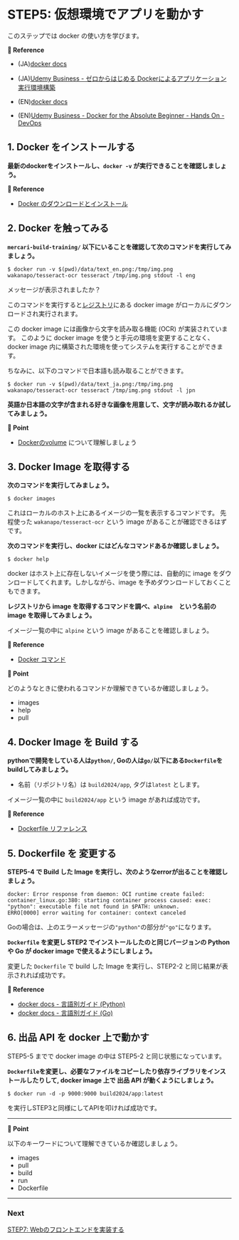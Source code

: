 # STEP5: 仮想環境でアプリを動かす

このステップでは docker の使い方を学びます。

**:book: Reference**

* (JA)[docker docs](https://matsuand.github.io/docs.docker.jp.onthefly/get-started/overview/)
* (JA)[Udemy Business - ゼロからはじめる Dockerによるアプリケーション実行環境構築](https://mercari.udemy.com/course/docker-k/)

* (EN)[docker docs](https://docs.docker.com/get-started/overview/)
* (EN)[Udemy Business - Docker for the Absolute Beginner - Hands On - DevOps](https://mercari.udemy.com/course/learn-docker/)
## 1. Docker をインストールする
**最新のdockerをインストールし、`docker -v` が実行できることを確認しましょう。**

**:book: Reference**

* [Docker のダウンロードとインストール](https://matsuand.github.io/docs.docker.jp.onthefly/get-started/#download-and-install-docker)
## 2. Docker を触ってみる
**`mercari-build-training/` 以下にいることを確認して次のコマンドを実行してみましょう。**

```shell
$ docker run -v $(pwd)/data/text_en.png:/tmp/img.png wakanapo/tesseract-ocr tesseract /tmp/img.png stdout -l eng
```

メッセージが表示されましたか？

このコマンドを実行すると[レジストリ](https://hub.docker.com/repository/docker/wakanapo/tesseract-ocr)にある docker image がローカルにダウンロードされ実行されます。

この docker image には画像から文字を読み取る機能 (OCR) が実装されています。
このように docker image を使うと手元の環境を変更することなく、docker image 内に構築された環境を使ってシステムを実行することができます。

ちなみに、以下のコマンドで日本語も読み取ることができます。

```shell
$ docker run -v $(pwd)/data/text_ja.png:/tmp/img.png wakanapo/tesseract-ocr tesseract /tmp/img.png stdout -l jpn
```

**英語か日本語の文字が含まれる好きな画像を用意して、文字が読み取れるか試してみましょう。**

**:beginner: Point**

* [Dockerのvolume](https://matsuand.github.io/docs.docker.jp.onthefly/storage/volumes/) について理解しましょう

## 3. Docker Image を取得する

**次のコマンドを実行してみましょう。**
```shell
$ docker images
```

これはローカルのホスト上にあるイメージの一覧を表示するコマンドです。
先程使った `wakanapo/tesseract-ocr` という image があることが確認できるはずです。

**次のコマンドを実行し、docker にはどんなコマンドあるか確認しましょう。**
```
$ docker help
```

docker はホスト上に存在しないイメージを使う際には、自動的に image をダウンロードしてくれます。しかしながら、image を予めダウンロードしておくこともできます。

**レジストリから image を取得するコマンドを調べ、`alpine`　という名前の image を取得してみましょう。**

イメージ一覧の中に `alpine` という image があることを確認しましょう。

**:book: Reference**

* [Docker コマンド](https://docs.docker.jp/engine/reference/commandline/index.html)

**:beginner: Point**

どのようなときに使われるコマンドか理解できているか確認しましょう。

* images
* help
* pull


## 4. Docker Image を Build する
**pythonで開発をしている人は`python/`, Goの人は`go/`以下にある`Dockerfile`をbuildしてみましょう。**

* 名前（リポジトリ名）は `build2024/app`, タグは`latest` とします。

イメージ一覧の中に `build2024/app` という image があれば成功です。


**:book: Reference**

* [Dockerfile リファレンス](https://docs.docker.jp/engine/reference/builder.html)

## 5. Dockerfile を 変更する
**STEP5-4 で Build した Image を実行し、次のようなerrorが出ることを確認しましょう。**

```
docker: Error response from daemon: OCI runtime create failed: container_linux.go:380: starting container process caused: exec: "python": executable file not found in $PATH: unknown.
ERRO[0000] error waiting for container: context canceled 
```
Goの場合は、上のエラーメッセージの`"python"`の部分が`"go"`になります。


**`Dockerfile` を変更し STEP2 でインストールしたのと同じバージョンの Python や Go が docker image で使えるようにしましょう。**

変更した `Dockerfile` で build した Image を実行し、STEP2-2 と同じ結果が表示されれば成功です。

**:book: Reference**

* [docker docs - 言語別ガイド (Python)](https://matsuand.github.io/docs.docker.jp.onthefly/language/python/)
* [docker docs - 言語別ガイド (Go)](https://matsuand.github.io/docs.docker.jp.onthefly/language/golang/)

## 6. 出品 API を docker 上で動かす

STEP5-5 までで docker image の中は STEP5-2 と同じ状態になっています。

**`Dockerfile`を変更し、必要なファイルをコピーしたり依存ライブラリをインストールしたりして, docker image 上で 出品 API が動くようにしましょう。**

`$ docker run -d -p 9000:9000 build2024/app:latest`

を実行しSTEP3と同様にしてAPIを叩ければ成功です。

---
**:beginner: Point**

以下のキーワードについて理解できているか確認しましょう。

* images
* pull
* build
* run
* Dockerfile

---

### Next

[STEP7: Webのフロントエンドを実装する](07-frontend.ja.md)

